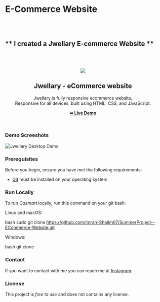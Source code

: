 # E-Commerce Website
<br></br>
## ** I created a Jwellary E-commerce Website **
<br></br>
<div align="center">
  
  <img src="/Images/Screenshot 2024-08-30 235521.png" />

  <h2 align="center">Jwellary - eCommerce website</h2>

  Jwellary is fully responsive ecommerce website, <br />Responsive for all devices, built using HTML, CSS, and JavaScript.

  <a href="https://imran-shaikh07.github.io/SummerProject--ECommerce-Website/"><strong>➥ Live Demo</strong></a>

</div>

<br />

### Demo Screeshots

![Jwellary Desktop Demo](./Images/Screenshot%202024-08-30%20235521.png "Desktop Demo")

### Prerequisites

Before you begin, ensure you have met the following requirements:

* [Git](https://git-scm.com/downloads "Download Git") must be installed on your operating system.

### Run Locally

To run *Casmart* locally, run this command on your git bash:

Linux and macOS:

bash
sudo git clone https://github.com/Imran-Shaikh07/SummerProject--ECommerce-Website.git


Windows:

bash
git clone 


### Contact

If you want to contact with me you can reach me at [Instagram](https://www.instagram.com/smarty_boy_imran/).

### License

This project is *free to use* and does not contains any license.
